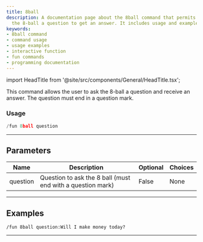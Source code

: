 ```yaml
---
title: 8ball
description: A documentation page about the 8ball command that permits users to ask
  the 8-ball a question to get an answer. It includes usage and examples of the command.
keywords:
- 8ball command
- command usage
- usage examples
- interactive function
- fun commands
- programming documentation
---
```


import HeadTitle from '@site/src/components/General/HeadTitle.tsx';

<HeadTitle title="8ball - Fun - Discord - Reference | OpenBB Bot Docs" />

This command allows the user to ask the 8-ball a question and receive an answer. The question must end in a question mark.

### Usage

```python wordwrap
/fun 8ball question
```

---

## Parameters

| Name | Description | Optional | Choices |
| ---- | ----------- | -------- | ------- |
| question | Question to ask the 8 ball (must end with a question mark) | False | None |


---

## Examples

```
/fun 8ball question:Will I make money today?
```

---
